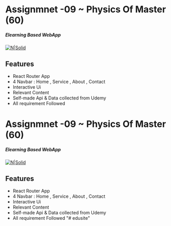 # Assignmnet -09 ~ Physics Of Master (60)

##### Elearning Based WebApp

[![N|Solid](https://www.programming-hero.com/assets/img/hero-header/iphone/programming-hero-logo.png)](https://web.programming-hero.com/)

## Features

- React Router App
- 4 Navbar : Home , Service , About , Contact
- Interactive Ui
- Relevant Content
- Self-made Api & Data collected from Udemy
- All requirement Followed

# Assignmnet -09 ~ Physics Of Master (60)

##### Elearning Based WebApp

[![N|Solid](https://www.programming-hero.com/assets/img/hero-header/iphone/programming-hero-logo.png)](https://web.programming-hero.com/)

## Features

- React Router App
- 4 Navbar : Home , Service , About , Contact
- Interactive Ui
- Relevant Content
- Self-made Api & Data collected from Udemy
- All requirement Followed
"# edusite" 
